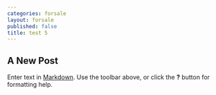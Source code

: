 ```yaml
---
categories: forsale
layout: forsale
published: false
title: test 5
---
```

## A New Post

Enter text in [Markdown](http://daringfireball.net/projects/markdown/). Use the toolbar above, or click the **?** button for formatting help.
